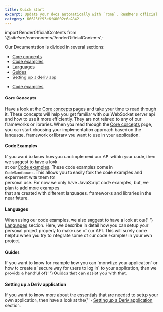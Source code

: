 ```yaml
---
title: Quick start
excerpt: Update your docs automatically with `rdme`, ReadMe's official CLI and GitHub Action!
category: 66616ff93e6f60002c6a2842
---
```

import RenderOfficialContents from '@site/src/components/RenderOfficialContents';

Our Documentation is divided in several sections:

<RenderOfficialContents>
  <ul>
    <li>
      <a href='category/core-concepts'>Core concepts</a>
    </li>
    <li>
      <a href='category/code-examples'>Code examples</a>
    </li>
    <li>
      <a href='category/languages'>Languages</a>
    </li>
    <li>
      <a href='category/guides'>Guides</a>
    </li>
    <li>
      <a href='setting-up-a-deriv-application'>Setting up a deriv app</a>
    </li>
  </ul>
  <ul>
    <li>
      <a href='category/code-examples'>Code examples</a>
    </li>
  </ul>
</RenderOfficialContents>

<RenderOfficialContents>
  <h4>Core Concepts</h4>
</RenderOfficialContents>

<RenderOfficialContents>
    Have a look at the <a href='/docs/category/core-concepts'>Core concepts</a> pages and take your
    time to read through it. These concepts will help you get familiar with our WebSocket server api
    and how to use it more efficiently. They are not related to any of our frameworks or libraries.
</RenderOfficialContents>

<RenderOfficialContents>
    When you read through the <a href='/docs/category/core-concepts'>Core concepts</a> page, you can
    start choosing your implementation approach based on the language, framework or library you want
    to use in your application.
</RenderOfficialContents>

<h4>Code Examples</h4>

If you want to know how you can implement our API within your code, then we suggest to have a look  
at our <a href='/docs/category/code-examples'>Code examples</a>. These code examples come in  
`CodeSandboxes`. This allows you to easily fork the code examples and experiment with them for  
personal use. For now we only have JavaScript code examples, but, we plan to add more examples  
that are created with different languages, frameworks and libraries in the near future.

<RenderOfficialContents>
  <h4>Languages</h4>
</RenderOfficialContents>

<RenderOfficialContents>
    When using our code examples, we also suggest to have a look at our{' '}
    <a href='/docs/category/languages'>Languages</a> section. Here, we describe in detail how you
    can setup your personal project properly to make use of our API. This will surely come helpful
    when you try to integrate some of our code examples in your own project.
</RenderOfficialContents>

<RenderOfficialContents>
  <h4>Guides</h4>
</RenderOfficialContents>

<RenderOfficialContents>
    If you want to know for example how you can `monetize your application` or how to create a
    `secure way for users to log in` to your application, then we provide a handful of{' '}
    <a href='/docs/category/guides'>Guides</a> that can assist you with that.
</RenderOfficialContents>

<RenderOfficialContents>
  <h4>Setting up a Deriv application</h4>
</RenderOfficialContents>

<RenderOfficialContents>
    If you want to know more about the essentials that are needed to setup your own application,
    then have a look at the{' '}
    <a href='/docs/setting-up-a-deriv-application'>Setting up a Deriv application</a> section.
</RenderOfficialContents>